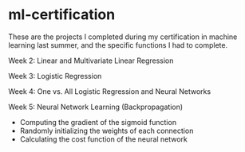 # ml-certification
These are the projects I completed during my certification in machine learning last summer, and the specific functions I had to complete.

Week 2: Linear and Multivariate Linear Regression

Week 3: Logistic Regression

Week 4: One vs. All Logistic Regression and Neural Networks

Week 5: Neural Network Learning (Backpropagation)
  - Computing the gradient of the sigmoid function
  - Randomly initializing the weights of each connection
  - Calculating the cost function of the neural network
